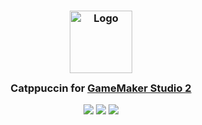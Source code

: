 <h3 align="center">
    <img src="https://raw.githubusercontent.com/catppuccin/catppuccin/main/assets/logos/exports/1544x1544_circle.png" width="100" alt="Logo"/><br/>
    <img src="https://raw.githubusercontent.com/catppuccin/catppuccin/main/assets/misc/transparent.png" height="30" width="0px"/>
    Catppuccin for <a href="https://gamemaker.io/">GameMaker Studio 2</a>
    <img src="https://raw.githubusercontent.com/catppuccin/catppuccin/main/assets/misc/transparent.png" height="30" width="0px"/>
</h3>

<p align="center">
    <a href="https://github.com/scarcekoi/GameMaker/stargazers"><img src="https://img.shields.io/github/stars/scarcekoi/GameMaker?colorA=363a4f&colorB=b7bdf8&style=for-the-badge"></a>
    <a href="https://github.com/scarcekoi/GameMaker/issues"><img src="https://img.shields.io/github/issues/scarcekoi/GameMaker?colorA=363a4f&colorB=f5a97f&style=for-the-badge"></a>
    <a href="https://github.com/scarcekoi/GameMaker/contributors"><img src="https://img.shields.io/github/contributors/scarcekoi/GameMaker?colorA=363a4f&colorB=a6da95&style=for-the-badge"></a>
</p>
